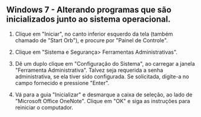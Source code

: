 Windows 7 - Alterando programas que são inicializados junto ao sistema operacional.
-----------------------------------------------------------------------------------


1. Clique em "Iniciar", no canto inferior esquerdo da tela (também chamado de "Start Orb"), e procure por "Painel de Controle".

2. Clique em "Sistema e Segurança> Ferramentas Administrativas".

3. Dê um duplo clique em "Configuração do Sistema", ao carregar a janela "Ferramenta Administrativa". Talvez seja requerida a senha administrativa, se ela tiver sido configurada. Se solicitada, digite-a no campo fornecido e pressione "Enter".

4. Vá para a guia "Inicializar" e desmarque a caixa de seleção, ao lado de "Microsoft Office OneNote". Clique em "OK" e siga as instruções para reiniciar o computador.